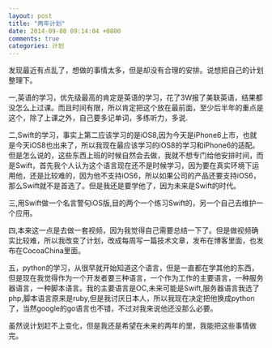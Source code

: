```yaml
---
layout: post
title: "两年计划"
date: 2014-09-08 09:14:04 +0800
comments: true
categories: 计划
---
```

发现最近有点乱了，想做的事情太多，但是却没有合理的安排。说想把自己的计划整理下。<!-- more -->
    
一,英语的学习，优先级最高的肯定是英语的学习，花了3W报了美联英语，结果都没怎么上过课。而且时间有限，所以肯定把这个放在最前面，至少后半年的重点是这个，除了上课之外，自己要多记单词，多练听力，多说.    

二,Swift的学习，事实上第二应该学习的是iOS8,因为今天是iPhone6上市，也就是今天iOS8也出来了，所以我现在最应该学习的iOS8的学习和iPhone6的适配。但是怎么说的，这些东西上班的时候自然会去做，我就不想专门给他安排时间，而是Swift，首先我个人认为这个语言现在还不是时候学习，因为要在真实环境下运用他，还是比较难的，因为他不支持iOS6，所以如果公司的产品还要支持iOS6，那么Swift就不是首选了。但是我还是要学他了，因为未来是Swift的时代。

三,用Swift做一个名言警句iOS版,目的两个一个练习Swift的，另一个自己去维护一个应用。

四,本来这一点是去做一套视频，因为我觉得自己需要总结一下了。但是做视频确实比较难，所以我改变了计划，改成每周写一篇技术文章，发布在博客里面，也发布在CocoaChina里面。

五，python的学习，从很早就开始知道这个语言，但是一直都在学其他的东西，但是现在我觉得作为一个开发者要三种语言，一个作为工作的主要语言，一种服务器语言，一种脚本语言。我的主要语言是OC,未来可能是Swift,服务器语言我选了php,脚本语言原来是ruby,但是我讨厌日本人，所以我现在决定把他换成python了，当然google的go语言也不错，不过对我来说他还没那么必要。


虽然说计划赶不上变化，但是我还是希望在未来的两年的里，我能把这些事情做完。